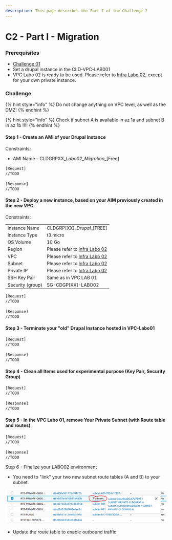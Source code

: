 ```yaml
---
description: This page describes the Part I of the Challenge 2
---
```


# C2 - Part I - Migration

### Prerequisites

* [Challenge 01](../challenge-01/)
* Set a drupal instance in the CLD-VPC-LAB001
* VPC Labo 02 is ready to be used. Please refer to [Infra Labo 02](../../../../cld/laboratoires/challenge-02/infra-labo-02.md#infra-diagram), except for your own private instance.

### Challenge

{% hint style="info" %}
Do not change anything on VPC level, as well as the DMZ!&#x20;
{% endhint %}

{% hint style="info" %}
Check if subnet A is available in az 1a and subnet B in az 1b !!!! &#x20;
{% endhint %}

#### Step 1 - Create an AMI of your Drupal Instance

Constraints:&#x20;

* AMI Name - CLDGRPXX\__Labo02\_Migration_\_\[Free]

```
[Request]
//TODO

[Response]
//TODO
```

#### Step 2 - Deploy a new instance, based on your AIM previously created in the new VPC.

Constraints:

|                  |                                                                                                           |
| ---------------- | --------------------------------------------------------------------------------------------------------- |
| Instance Name    | CLDGRP\[XX]\__Drupal_\_\[FREE]                                                                            |
| Instance Type    | t3.micro                                                                                                  |
| OS Volume        | 10 Go                                                                                                     |
| Region           | Please refer to [Infra Labo 02](../../../../cld/laboratoires/challenge-02/infra-labo-02.md#infra-diagram) |
| VPC              | Please refer to [Infra Labo 02](../../../../cld/laboratoires/challenge-02/infra-labo-02.md#infra-diagram) |
| Subnet           | Please refer to [Infra Labo 02](../../../../cld/laboratoires/challenge-02/infra-labo-02.md#infra-diagram) |
| Private IP       | Please refer to [Infra Labo 02](../../../../cld/laboratoires/challenge-02/infra-labo-02.md#infra-diagram) |
| SSH Key Pair     | Same as in VPC LAB 01                                                                                     |
| Security (group) | SG-CDGP\[XX]-LABO02                                                                                       |

```
[Request]
//TODO

[Response]
//TODO
```

#### Step 3 - Terminate your "old" Drupal Instance hosted in VPC-Labo01 &#x20;

```
[Request]
//TODO

[Response]
//TODO
```

#### Step 4 - Clean all Items used for experimental purpose (Key Pair, Security Group)

```
[Request]
//TODO

[Response]
//TODO
```

#### Step 5 - In the VPC Labo 01, remove Your Private Subnet (with Route table and routes)

```
[Request]
//TODO

[Response]
//TODO
```

Step 6 - Finalize your LABO02 environment

* You need to "link" your two new subnet route tables (A and B) to your subnet.

![](../../../../.gitbook/assets/LinkRteTableSubnet.PNG)

* Update the route table to enable outbound traffic

